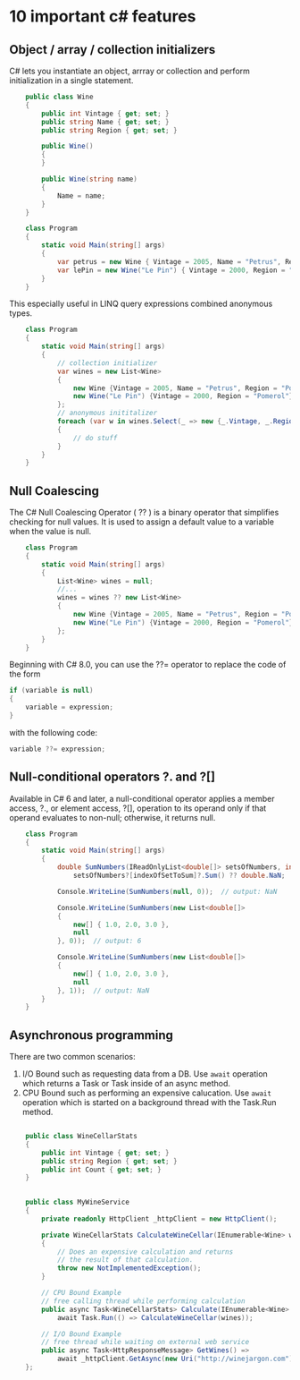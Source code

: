 # 10 important c# features

## Object / array / collection initializers

C# lets you instantiate an object, arrray or collection and perform initialization in a single statement.

``` csharp
    public class Wine
    {
        public int Vintage { get; set; }
        public string Name { get; set; }
        public string Region { get; set; }

        public Wine()
        {
        }

        public Wine(string name)
        {
            Name = name;
        }
    }
```


``` csharp
    class Program
    {
        static void Main(string[] args)
        {
            var petrus = new Wine { Vintage = 2005, Name = "Petrus", Region = "Pomerol" };
            var lePin = new Wine("Le Pin") { Vintage = 2000, Region = "Pomerol" };
        }
    }
```

This especially useful in LINQ query expressions combined anonymous types.


``` csharp
    class Program
    {
        static void Main(string[] args)
        {
            // collection initializer
            var wines = new List<Wine>
            {
                new Wine {Vintage = 2005, Name = "Petrus", Region = "Pomerol"},
                new Wine("Le Pin") {Vintage = 2000, Region = "Pomerol"}
            };
            // anonymous inititalizer
            foreach (var w in wines.Select(_ => new {_.Vintage, _.Region}))
            {
                // do stuff
            }
        }
    }
```

## Null Coalescing

The C# Null Coalescing Operator ( ?? ) is a binary operator that simplifies checking for null values. It is used to assign a default value to a variable when the value is null.

``` csharp
    class Program
    {
        static void Main(string[] args)
        {
            List<Wine> wines = null;
            //...
            wines = wines ?? new List<Wine>
            {
                new Wine {Vintage = 2005, Name = "Petrus", Region = "Pomerol"},
                new Wine("Le Pin") {Vintage = 2000, Region = "Pomerol"}
            };
        }
    }
```

Beginning with C# 8.0, you can use the ??= operator to replace the code of the form

``` csharp
if (variable is null)
{
    variable = expression;
}
```
with the following code:
``` csharp
variable ??= expression;
```

## Null-conditional operators ?. and ?[]
Available in C# 6 and later, a null-conditional operator applies a member access, ?., or element access, ?[], operation to its operand only if that operand evaluates to non-null; otherwise, it returns null.


``` csharp
    class Program
    {
        static void Main(string[] args)
        {
            double SumNumbers(IReadOnlyList<double[]> setsOfNumbers, int indexOfSetToSum) => 
                setsOfNumbers?[indexOfSetToSum]?.Sum() ?? double.NaN;

            Console.WriteLine(SumNumbers(null, 0));  // output: NaN

            Console.WriteLine(SumNumbers(new List<double[]>
            {
                new[] { 1.0, 2.0, 3.0 },
                null
            }, 0));  // output: 6

            Console.WriteLine(SumNumbers(new List<double[]>
            {
                new[] { 1.0, 2.0, 3.0 },
                null
            }, 1));  // output: NaN
        }
    }
```

## Asynchronous programming

There are two common scenarios:

1.  I/O Bound such as requesting data from a DB. Use `await` operation which returns a Task or Task<T> inside of an async method.
1.  CPU Bound such as performing an expensive calucation. Use `await` operation which is started on a background thread with the Task.Run method.

``` csharp

    public class WineCellarStats
    {
        public int Vintage { get; set; }
        public string Region { get; set; }
        public int Count { get; set; }
    }
```

``` csharp
    
    public class MyWineService
    {
        private readonly HttpClient _httpClient = new HttpClient();

        private WineCellarStats CalculateWineCellar(IEnumerable<Wine> wines)
        {
            // Does an expensive calculation and returns
            // the result of that calculation.
            throw new NotImplementedException();
        }

        // CPU Bound Example
        // free calling thread while performing calculation
        public async Task<WineCellarStats> Calculate(IEnumerable<Wine> wines) =>
            await Task.Run(() => CalculateWineCellar(wines));

        // I/O Bound Example
        // free thread while waiting on external web service
        public async Task<HttpResponseMessage> GetWines() =>
            await _httpClient.GetAsync(new Uri("http://winejargon.com"));
    };
```